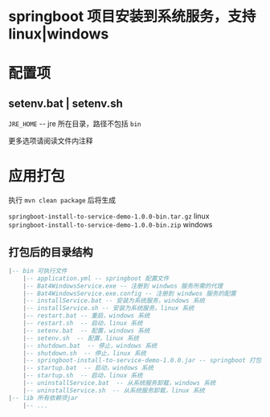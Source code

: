 # springboot 项目安装到系统服务，支持linux|windows

# 配置项

## setenv.bat | setenv.sh

`JRE_HOME` -- jre 所在目录，路径不包括 `bin`

更多选项请阅读文件内注释


# 应用打包

执行 `mvn clean package` 后将生成

`springboot-install-to-service-demo-1.0.0-bin.tar.gz` linux  
`springboot-install-to-service-demo-1.0.0-bin.zip` windows


## 打包后的目录结构

``` lua
|-- bin 可执行文件  
    |-- application.yml -- springboot 配置文件
    |-- Bat4WindowsService.exe -- 注册到 windwos 服务所需的代理
    |-- Bat4WindowsService.exe.config -- 注册到 windwos 服务的配置
    |-- installService.bat -- 安装为系统服务，windows 系统
    |-- installService.sh -- 安装为系统服务，linux 系统
    |-- restart.bat -- 重启，windows 系统
    |-- restart.sh  -- 启动，linux 系统
    |-- setenv.bat  -- 配置，windows 系统
    |-- setenv.sh  -- 配置，linux 系统
    |-- shutdown.bat  -- 停止，windows 系统
    |-- shutdown.sh  -- 停止，linux 系统
	|-- springboot-install-to-service-demo-1.0.0.jar -- springboot 打包后的jar
    |-- startup.bat  -- 启动，windows 系统
    |-- startup.sh  -- 启动，linux 系统
    |-- uninstallService.bat  -- 从系统服务卸载，windows 系统 
    |-- uninstallService.sh  -- 从系统服务卸载，linux 系统 
|-- lib 所有依赖项jar
	|-- ...
```

